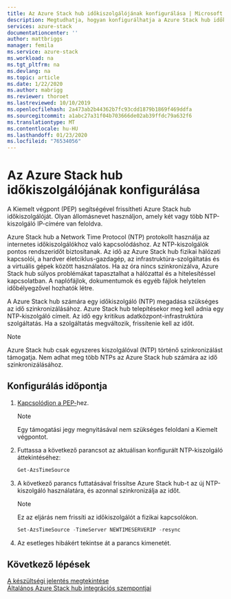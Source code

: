 ```yaml
---
title: Az Azure Stack hub időkiszolgálójának konfigurálása | Microsoft Docs
description: Megtudhatja, hogyan konfigurálhatja a Azure Stack hub időkiszolgálóját.
services: azure-stack
documentationcenter: ''
author: mattbriggs
manager: femila
ms.service: azure-stack
ms.workload: na
ms.tgt_pltfrm: na
ms.devlang: na
ms.topic: article
ms.date: 1/22/2020
ms.author: mabrigg
ms.reviewer: thoroet
ms.lastreviewed: 10/10/2019
ms.openlocfilehash: 2a473ab2b44362b7fc93cdd1879b1869f469ddfa
ms.sourcegitcommit: a1abc27a31f04b703666de02ab39ffdc79a632f6
ms.translationtype: MT
ms.contentlocale: hu-HU
ms.lasthandoff: 01/23/2020
ms.locfileid: "76534056"
---
```

# <a name="configure-the-time-server-for-azure-stack-hub"></a>Az Azure Stack hub időkiszolgálójának konfigurálása

A Kiemelt végpont (PEP) segítségével frissítheti Azure Stack hub időkiszolgálóját. Olyan állomásnevet használjon, amely két vagy több NTP-kiszolgáló IP-címére van feloldva.

Azure Stack hub a Network Time Protocol (NTP) protokollt használja az internetes időkiszolgálókhoz való kapcsolódáshoz. Az NTP-kiszolgálók pontos rendszeridőt biztosítanak. Az idő az Azure Stack hub fizikai hálózati kapcsolói, a hardver életciklus-gazdagép, az infrastruktúra-szolgáltatás és a virtuális gépek között használatos. Ha az óra nincs szinkronizálva, Azure Stack hub súlyos problémákat tapasztalhat a hálózattal és a hitelesítéssel kapcsolatban. A naplófájlok, dokumentumok és egyéb fájlok helytelen időbélyegzővel hozhatók létre.

A Azure Stack hub számára egy időkiszolgáló (NTP) megadása szükséges az idő szinkronizálásához. Azure Stack hub telepítésekor meg kell adnia egy NTP-kiszolgáló címeit. Az idő egy kritikus adatközpont-infrastruktúra szolgáltatás. Ha a szolgáltatás megváltozik, frissítenie kell az időt.

> [!NOTE]
> Azure Stack hub csak egyszeres kiszolgálóval (NTP) történő szinkronizálást támogatja. Nem adhat meg több NTPs az Azure Stack hub számára az idő szinkronizálásához.

## <a name="configure-time"></a>Konfigurálás időpontja

1. [Kapcsolódjon a PEP-](azure-stack-privileged-endpoint.md)hez. 
    > [!Note]  
    > Egy támogatási jegy megnyitásával nem szükséges feloldani a Kiemelt végpontot.

2. Futtassa a következő parancsot az aktuálisan konfigurált NTP-kiszolgáló áttekintéséhez:

    ```PowerShell
    Get-AzsTimeSource
    ```

3. A következő parancs futtatásával frissítse Azure Stack hub-t az új NTP-kiszolgáló használatára, és azonnal szinkronizálja az időt.

    > [!Note]  
    > Ez az eljárás nem frissíti az időkiszolgálót a fizikai kapcsolókon.

    ```PowerShell
    Set-AzsTimeSource -TimeServer NEWTIMESERVERIP -resync
    ```

4. Az esetleges hibákért tekintse át a parancs kimenetét.


## <a name="next-steps"></a>Következő lépések

[A készültségi jelentés megtekintése](azure-stack-validation-report.md)  
[Általános Azure Stack hub integrációs szempontjai](azure-stack-datacenter-integration.md)  
